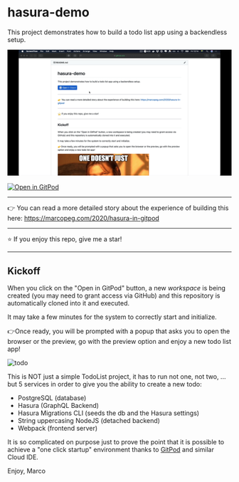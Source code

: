 # hasura-demo

This project demonstrates how to build a todo list app using a
backendless setup.

![GitPod Hasura Demo](./gitpod-hasura-demo.gif)

[![Open in GitPod](https://gitpod.io/button/open-in-gitpod.svg)](https://gitpod.io/#https://github.com/marcopeg/gitpod-hasura-demo)

---

👉 You can read a more detailed story about the experience of building this here:
https://marcopeg.com/2020/hasura-in-gitpod

---

⭐️ If you enjoy this repo, give me a star!

---

## Kickoff

When you click on the "Open in GitPod" button, a new _workspace_ is
being created (you may need to grant access via GitHub) and this
repository is automatically cloned into it and executed.

It may take a few minutes for the system to correctly start and
initialize.

👉Once ready, you will be prompted with a popup that asks you to open
the browser or the preview, go with the preview option and enjoy
a new todo list app!

![todo](https://i.imgflip.com/3q5zv1.jpg)

This is NOT just a simple TodoList project, it has to run not one,
not two, ... but 5 services in order to give you the ability to
create a new todo:

- PostgreSQL (database)
- Hasura (GraphQL Backend)
- Hasura Migrations CLI (seeds the db and the Hasura settings)
- String uppercasing NodeJS (detached backend)
- Webpack (frontend server)

It is so complicated on purpose just to prove the point that it is
possible to achieve a "one click startup" environment thanks to
[GitPod](https://gitpod.io) and similar Cloud IDE.

Enjoy,
Marco
